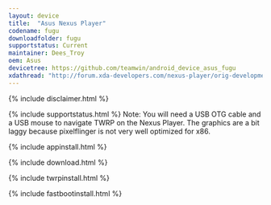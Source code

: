 ```yaml
---
layout: device
title:  "Asus Nexus Player"
codename: fugu
downloadfolder: fugu
supportstatus: Current
maintainer: Dees_Troy
oem: Asus
devicetree: https://github.com/teamwin/android_device_asus_fugu
xdathread: "http://forum.xda-developers.com/nexus-player/orig-development/recovery-twrp-2-8-6-0-touch-recovery-t3114717"
---
```


{% include disclaimer.html %}

{% include supportstatus.html %}
Note: You will need a USB OTG cable and a USB mouse to navigate TWRP on the Nexus Player. The graphics are a bit laggy because pixelflinger is not very well optimized for x86.

{% include appinstall.html %}

{% include download.html %}

{% include twrpinstall.html %}

{% include fastbootinstall.html %}
